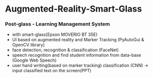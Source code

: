 # Augmented-Reality-Smart-Glass 
### Post-glass - Learning Management System
- with smart-glass(Epson MOVERIO BT 35E)
- UI based on augmented reality and Marker Tracking (PyAutoGui & OpenCV library)
- face detection, recognition & classification (FaceNet) 
- speech recognition and find student information from data-base (Google Web Speech)
- user hand writing(based on marker tracking) classification (CNN) -> input classified text on the screen(PPT)
